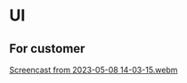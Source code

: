 # UI
## For customer

[Screencast from 2023-05-08 14-03-15.webm](https://user-images.githubusercontent.com/96524338/236773591-7aba6b01-3335-435e-b8e4-01828981f39a.webm)
